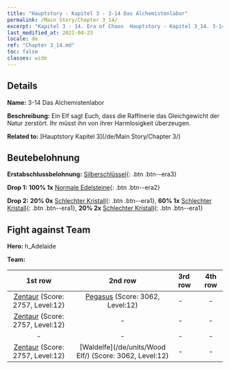 ```yaml
---
title: "Hauptstory - Kapitel 3 - 3-14 Das Alchemistenlabor"
permalink: /Main Story/Chapter 3_14/
excerpt: "Kapitel 3 - 14. Era of Chaos  Hauptstory - Kapitel 3_14. 3-14 Das Alchemistenlabor"
last_modified_at: 2021-04-23
locale: de
ref: "Chapter 3_14.md"
toc: false
classes: wide
---
```


## Details

 **Name:** 3-14 Das Alchemistenlabor

 **Beschreibung:** Ein Elf sagt Euch, dass die Raffinerie das Gleichgewicht der Natur zerstört. Ihr müsst ihn von ihrer Harmlosigkeit überzeugen.

 **Related to:** [Hauptstory Kapitel 3](/de/Main Story/Chapter 3/)

## Beutebelohnung

 **Erstabschlussbelohnung:** [Silberschlüssel](/ItemsDE/con_693/){: .btn .btn--era3}

 **Drop 1:** **100% 1x** [Normale Edelsteine](/ItemsDE/mat_10/){: .btn .btn--era2}

 **Drop 2:** **20% 0x** [Schlechter Kristall](/ItemsDE/mat_5/){: .btn .btn--era1}, **60% 1x** [Schlechter Kristall](/ItemsDE/mat_5/){: .btn .btn--era1}, **20% 2x** [Schlechter Kristall](/ItemsDE/mat_5/){: .btn .btn--era1}


## Fight against Team
 **Hero:** h_Adelaide

 **Team:**


  | 1st row | 2nd row | 3rd row | 4th row |
  |:----:|:----:|:----|:----:|
  | [Zentaur](/de/units/Centaur/) (Score: 2757, Level:12)  | [Pegasus](/de/units/Pegasus/) (Score: 3062, Level:12)  | - | - |
  | [Zentaur](/de/units/Centaur/) (Score: 2757, Level:12)  | - | - | - |
  | - | - | - | - |
  | [Zentaur](/de/units/Centaur/) (Score: 2757, Level:12)  | [Waldelfe](/de/units/Wood Elf/) (Score: 3062, Level:12)  | - | - |


